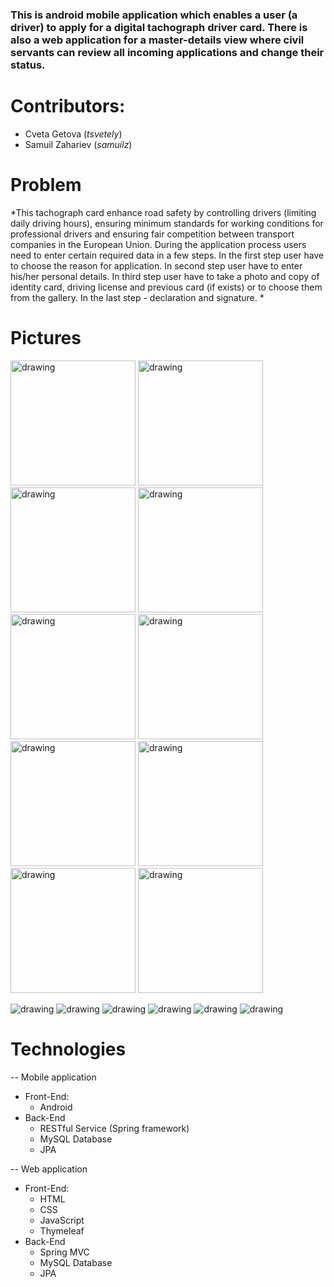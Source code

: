 ### This is android mobile application which enables a user (a driver) to apply for a digital tachograph driver card. There is also a web application for a master-details view where civil servants can review all incoming applications and change their status.

# Contributors: 
- Cveta Getova (*tsvetely*)
- Samuil Zahariev (*samuilz*)

# Problem
*This tachograph card enhance road safety by controlling drivers (limiting daily driving hours), ensuring minimum standards for working conditions for professional drivers and ensuring fair competition between transport companies in the European Union. During the application process users need to enter certain required data in a few steps. In the first step user have to choose the reason for application. In second step user have to enter his/her personal details. In third step user have to take a photo and copy of identity card, driving license and previous card (if exists) or to choose them from the gallery. In the last step - declaration and signature. *

# Pictures

<img src="https://github.com/TeamQuickSilver/GetMyDriverCard/blob/master/Images/Screenshot_20181113-203318.png" alt="drawing" width="200"/> <img src="https://github.com/TeamQuickSilver/GetMyDriverCard/blob/master/Images/Screenshot_20181113-203327.png" alt="drawing" width="200"/> <img src="https://github.com/TeamQuickSilver/GetMyDriverCard/blob/master/Images/Screenshot_20181113-203345.png" alt="drawing" width="200"/> <img src="https://github.com/TeamQuickSilver/GetMyDriverCard/blob/master/Images/Screenshot_20181113-203442.png" alt="drawing" width="200"/> <img src="https://github.com/TeamQuickSilver/GetMyDriverCard/blob/master/Images/Screenshot_20181113-203452.png" alt="drawing" width="200"/> <img src="https://github.com/TeamQuickSilver/GetMyDriverCard/blob/master/Images/Screenshot_20181113-203534.png" alt="drawing" width="200"/> <img src="https://github.com/TeamQuickSilver/GetMyDriverCard/blob/master/Images/Screenshot_20181113-203619.png" alt="drawing" width="200"/> <img src="https://github.com/TeamQuickSilver/GetMyDriverCard/blob/master/Images/Screenshot_20181113-203646.png" alt="drawing" width="200"/> <img src="https://github.com/TeamQuickSilver/GetMyDriverCard/blob/master/Images/Screenshot_20181113-203811.png" alt="drawing" width="200"/> <img src="https://github.com/TeamQuickSilver/GetMyDriverCard/blob/master/Images/Screenshot_20181113-203840.png" alt="drawing" width="200"/>

<img src="https://github.com/TeamQuickSilver/GetMyDriverCard/blob/master/Images/Screenshot_1.png" alt="drawing"/> 
<img src="https://github.com/TeamQuickSilver/GetMyDriverCard/blob/master/Images/Screenshot_2.png" alt="drawing"/> 
<img src="https://github.com/TeamQuickSilver/GetMyDriverCard/blob/master/Images/Screenshot_3.png" alt="drawing"/>
<img src="https://github.com/TeamQuickSilver/GetMyDriverCard/blob/master/Images/Screenshot_4.png" alt="drawing"/>
<img src="https://github.com/TeamQuickSilver/GetMyDriverCard/blob/master/Images/Screenshot_5.png" alt="drawing"/>
<img src="https://github.com/TeamQuickSilver/GetMyDriverCard/blob/master/Images/Screenshot_6.png" alt="drawing"/>




# Technologies
-- Mobile application
  - Front-End:
    * Android
  - Back-End 
    * RESTful Service (Spring framework)
    * MySQL Database
    * JPA
    
-- Web application 
  - Front-End:
      * HTML
      * CSS
      * JavaScript
      * Thymeleaf
  - Back-End 
    * Spring MVC
    * MySQL Database
    * JPA
    
